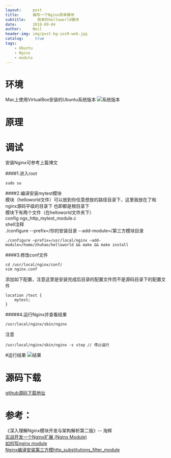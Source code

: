 ```yaml
---
layout:     post
title:      编写一个Nginx简单模块
subtitle:	  简单的helloworld模块
date:       2018-09-04
author:     Neil
header-img: img/post-bg-ios9-web.jpg
catalog: 	 true
tags:
    - Ubuntu
    - Nginx
    - module
---
```


# 环境
Mac上使用VirtualBox安装的Ubuntu系统版本
![系统版本](https://ws4.sinaimg.cn/large/006tNbRwly1fukxqqr3z0j31kw04twfk.jpg)

# 原理



# 调试
安装Nginx可参考上篇博文 

####1.进入root  

```
sudo su
```  

####2.编译安装mytest模块  
模块（helloworld文件）可以放到你任意想放的路径目录下，这里我放在了和nginx源码平级的目录下 也即都是根目录下  
模块下有两个文件（在helloworld文件夹下）  
config ngx_http_mytest_module.c  
shell注释  
./configure --prefix=/你的安装目录 --add-module=/第三方模块目录

```
./configure —prefix=/usr/local/nginx —add-module=/home/zhuhao/helloworld && make && make install
```

####3.修改conf文件  

```
cd /usr/local/nginx/conf/  
vim nginx.conf
```  
添加如下配置，注意这里是安装完成后目录的配置文件而不是源码目录下的配置文件 
 
```
location /test {  
	mytest;
}
```

#####4.运行Nginx并查看结果  

```
/usr/local/nginx/sbin/nginx
```  
注意  

```
/usr/local/nginx/sbin/nginx -s stop // 停止运行
```


#运行结果
![结果](https://ws2.sinaimg.cn/large/0069RVTdly1fuxmb7j5d0j31kw087q3u.jpg)


# 源码下载
[github源码下载地址](https://github.com/zhuhao528/NginxSource)  

# 参考： 
《深入理解Nginx模块开发与架构解析第二版》-- 淘辉  
[实战开发一个Nginx扩展 (Nginx Module)](https://juejin.im/entry/5942669c8d6d810058c684f9)  
[如何写nginx module](https://timyang.net/web/nginx-module/)  
[Nginx编译安装第三方模http_substitutions_filter_module](http://rmingwang.com/install-nginx-third-modules-http_sub_module.html)


 









 

